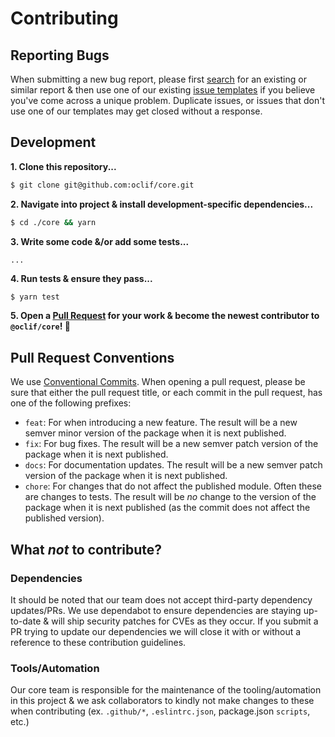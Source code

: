 # Contributing

## Reporting Bugs

When submitting a new bug report, please first [search](https://github.com/oclif/core/issues) for an existing or similar report & then use one of our existing [issue templates](https://github.com/oclif/core/issues/new/choose) if you believe you've come across a unique problem. Duplicate issues, or issues that don't use one of our templates may get closed without a response.

## Development

**1. Clone this repository...**

```bash
$ git clone git@github.com:oclif/core.git
```

**2. Navigate into project & install development-specific dependencies...**

```bash
$ cd ./core && yarn
```

**3. Write some code &/or add some tests...**

```bash
...
```

**4. Run tests & ensure they pass...**

```
$ yarn test
```

**5. Open a [Pull Request](https://github.com/oclif/core/pulls) for your work & become the newest contributor to `@oclif/core`! 🎉**

## Pull Request Conventions

We use [Conventional Commits](https://www.conventionalcommits.org/en/v1.0.0/). When opening a pull request, please be sure that either the pull request title, or each commit in the pull request, has one of the following prefixes:

- `feat`: For when introducing a new feature. The result will be a new semver minor version of the package when it is next published.
- `fix`: For bug fixes. The result will be a new semver patch version of the package when it is next published.
- `docs`: For documentation updates. The result will be a new semver patch version of the package when it is next published.
- `chore`: For changes that do not affect the published module. Often these are changes to tests. The result will be _no_ change to the version of the package when it is next published (as the commit does not affect the published version).

## What _not_ to contribute?

### Dependencies

It should be noted that our team does not accept third-party dependency updates/PRs. We use dependabot to ensure dependencies are staying up-to-date & will ship security patches for CVEs as they occur. If you submit a PR trying to update our dependencies we will close it with or without a reference to these contribution guidelines.

### Tools/Automation

Our core team is responsible for the maintenance of the tooling/automation in this project & we ask collaborators to kindly not make changes to these when contributing (ex. `.github/*`, `.eslintrc.json`, package.json `scripts`, etc.)
